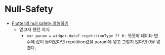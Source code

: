 # Null-Safety

- [Flutter의 null safety 이해하기](https://medium.com/flutter-korea/flutter%EC%9D%98-null-safety-%EC%9D%B4%ED%95%B4%ED%95%98%EA%B8%B0-dd4ee1f7d6a5)
  - 얻고자 했던 지식
    - `var param = widget.data?.repetitionType ?? 0` : 위젯의 데이타 변수에 값이 들어있다면 repetition값을 param에 넣고 그렇지 않다면 0을 넣겠다.
